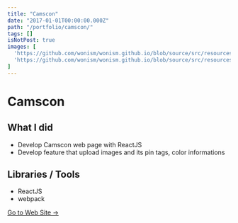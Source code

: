 ```yaml
---
title: "Camscon"
date: "2017-01-01T00:00:00.000Z"
path: "/portfolio/camscon/"
tags: []
isNotPost: true
images: [
  'https://github.com/wonism/wonism.github.io/blob/source/src/resources/camscon/camscon1.png?raw=true',
  'https://github.com/wonism/wonism.github.io/blob/source/src/resources/camscon/camscon2.png?raw=true',
]
---
```


# Camscon

## What I did
- Develop Camscon web page with ReactJS
- Develop feature that upload images and its pin tags, color informations

## Libraries / Tools
- ReactJS
- webpack

[Go to Web Site →](https://camscon.kr)
